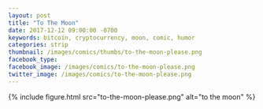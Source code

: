 ```yaml
---
layout: post
title: "To The Moon"
date: 2017-12-12 09:00:00 -0700
keywords: bitcoin, cryptocurrency, moon, comic, humor
categories: strip
thumbnail: /images/comics/thumbs/to-the-moon-please.png
facebook_type: 
facebook_image: /images/comics/to-the-moon-please.png
twitter_image: /images/comics/to-the-moon-please.png
---
```


{% include figure.html src="to-the-moon-please.png" alt="to the moon" %}
